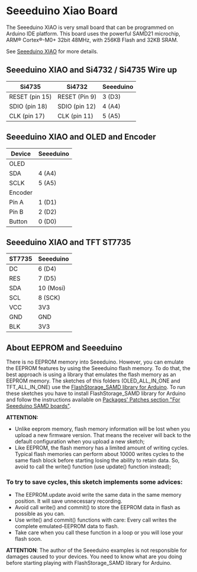 # Seeeduino Xiao Board


The Seeeduino XIAO  is very small board that can be programmed on Arduino IDE platform. This board uses the powerful SAMD21 microchip, ARM® Cortex®-M0+ 32bit 48MHz, with 256KB Flash and 32KB SRAM.

See [Seeeduino XIAO](https://wiki.seeedstudio.com/Seeeduino-XIAO/) for more details.


## Seeeduino XIAO and Si4732 / Si4735 Wire up

| Si4735         | Si4732        | Seeeduino |
| -------------- | ------------  | ----------|
| RESET (pin 15) | RESET (Pin 9) |    3 (D3) |
| SDIO (pin 18)  | SDIO (pin 12) |    4 (A4) |
| CLK (pin 17)   | CLK (pin 11)  |    5 (A5) |



## Seeeduino XIAO and OLED and Encoder

| Device  | Seeeduino |
| --------| ----------|
| OLED    |           |
|   SDA   |    4 (A4) |
|   SCLK  |    5 (A5) |
| Encoder |           |
|   Pin A |    1 (D1) |
|   Pin B |    2 (D2) |
|  Button |    0 (D0) |


## Seeeduino XIAO and TFT ST7735

| ST7735  | Seeeduino |
| --------| ----------|
| DC      |   6 (D4)  | 
| RES     |   7 (D5)  |
| SDA     |  10 (Mosi)| 
| SCL     |   8 (SCK) |
| VCC     |  3V3      | 
| GND     |  GND      |
| BLK     |  3V3      |  

 

## About EEPROM and Seeeduino

There is no EEPROM memory into Seeeduino. However, you can emulate the EEPROM features by using the Seeeduino flash memory. To do that, the best approach is using a library that emulates the flash memory as an EEPROM memory.
The sketches of this folders (OLED_ALL_IN_ONE and TFT_ALL_IN_ONE) use the [FlashStorage_SAMD library for Arduino](https://github.com/khoih-prog/FlashStorage_SAMD). To run these sketches you have to install FlashStorage_SAMD library for Arduino and follow the instructions available on [Packages' Patches section "For Seeeduino SAMD boards"](https://github.com/khoih-prog/FlashStorage_SAMD#3-for-seeeduino-samd-boards).

__ATTENTION:__ 

* Unlike eeprom memory, flash memory information will be lost when you upload a new firmware version. That means the receiver will back to the default configuration when you upload a new sketch;
* Like EEPROM, the flash memory has a limited amount of writing cycles. Typical flash memories can perform about 10000 writes cycles to the same flash block before starting losing the ability to retain data. So, avoid to call the write() function (use update() function instead);

### To try to save cycles, this sketch implements some advices:

* The EEPROM.update avoid write the same data in the same memory position. It will save unnecessary recording.
* Avoid call write() and commit() to store the EEPROM data in flash as possible as you can.
* Use write() and commit() functions with care: Every call writes the complete emulated-EEPROM data to flash.
* Take care when you call these function in a loop or you will lose your flash soon.

__ATTENTION__: The author of the Seeeduino examples is not responsible for damages caused to your devices. 
               You need to know what are you doing before starting playing with FlashStorage_SAMD library for Arduino. 








 



